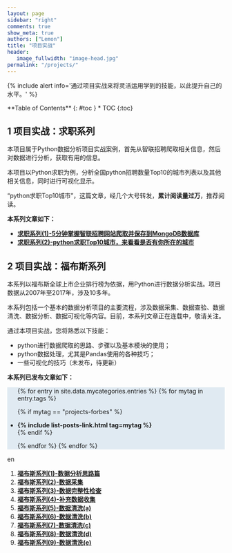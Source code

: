 ```yaml
---
layout: page
sidebar: "right"
comments: true
show_meta: true
authors: ["Lemon"]
title: "项目实战"
header:
   image_fullwidth: "image-head.jpg"
permalink: "/projects/"
---
```

{% include alert info='通过项目实战来将灵活运用学到的技能，以此提升自己的水平。' %}

<div class="panel radius" markdown="1">
**Table of Contents**
{: #toc }
*  TOC
{:toc}
</div>





## 1 项目实战：求职系列

本项目属于Python数据分析项目实战案例，首先从智联招聘爬取相关信息，然后对数据进行分析，获取有用的信息。

本项目以Python求职为例，分析全国python招聘数量Top10的城市列表以及其他相关信息，同时进行可视化显示。

“python求职Top10城市”，这篇文章，经几个大号转发，**累计阅读量过万**，推荐阅读。

**本系列文章如下：**

* **[求职系列(1)-5分钟掌握智联招聘网站爬取并保存到MongoDB数据库](https://liyangbit.github.io/projects/projects-zhilian01-data-crawl/)**
* **[求职系列(2)-python求职Top10城市，来看看是否有你所在的城市](https://liyangbit.github.io/projects/projects-zhilian02-data-analysis/)**


## 2 项目实战：福布斯系列

本系列以福布斯全球上市企业排行榜为依据，用Python进行数据分析实战。项目数据从2007年至2017年，涉及10多年。

本系列包括一个基本的数据分析项目的主要流程，涉及数据采集、数据查验、数据清洗、数据分析、数据可视化等内容。目前，本系列文章正在连载中，敬请关注。

通过本项目实战，您将熟悉以下技能：
* python进行数据爬取的思路、步骤以及基本模块的使用；
* python数据处理，尤其是Pandas使用的各种技巧；
* 一些可视化的技巧（未发布，待更新）

**本系列已发布文章如下：**

<div style="background-color:#E0EAF2">
<ul>
{% for entry in site.data.mycategories.entries %}
{% for mytag in entry.tags %}

{% if mytag == "projects-forbes" %}
<li><strong>{% include list-posts-link.html tag=mytag %}</strong></li>
{% endif %}

{% endfor %}
{% endfor %}
</ul>

</div>


en

1. **[福布斯系列(1)-数据分析思路篇](https://liyangbit.github.io/projects/projects-forbes01-start/)**
1. **[福布斯系列(2)-数据采集](https://liyangbit.github.io/projects/projects-forbes02-data-crawl/)**
1. **[福布斯系列(3)-数据完整性检查](https://liyangbit.github.io/projects/projects-forbes03-data-completeness-check/)**
1. **[福布斯系列(4)-补充数据收集](https://liyangbit.github.io/projects/projects-forbes04-data-crawl-02/)**
1. **[福布斯系列(5)-数据清洗(a)](https://liyangbit.github.io/projects/projects-forbes05-data-tidy-2007/)**
1. **[福布斯系列(6)-数据清洗(b)](https://liyangbit.github.io/projects/projects-forbes06-data-tidy-2008-2010/)**
1. **[福布斯系列(7)-数据清洗(c)](https://liyangbit.github.io/projects/projects-forbes07-data-tidy-2011-2015/)**
1. **[福布斯系列(8)-数据清洗(d)](https://liyangbit.github.io/projects/projects-forbes08-data-tidy-2016/)**
1. **[福布斯系列(9)-数据清洗(e)](https://liyangbit.github.io/projects/projects-forbes09-data-tidy-concat/)**
